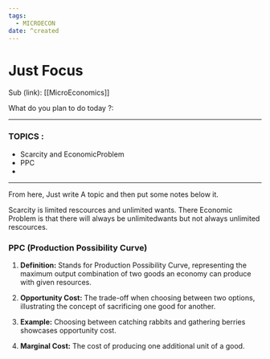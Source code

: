 ```yaml
---
tags:
  - MICROECON
date: ^created
---
```

# Just Focus

Sub (link): [[MicroEconomics]]

What do you plan to do today ?: 

---
### TOPICS : 
* Scarcity and EconomicProblem
* PPC 
* 
---
From here, Just write A topic and then put some notes below it. 

Scarcity is limited rescources and unlimited wants.
There Economic Problem is that there will always be unlimitedwants but not always unlimited rescources. 


### PPC (Production Possibility Curve)

1. **Definition:** Stands for Production Possibility Curve, representing the maximum output combination of two goods an economy can produce with given resources.

2. **Opportunity Cost:** The trade-off when choosing between two options, illustrating the concept of sacrificing one good for another.

3. **Example:** Choosing between catching rabbits and gathering berries showcases opportunity cost.

4. **Marginal Cost:** The cost of producing one additional unit of a good.




